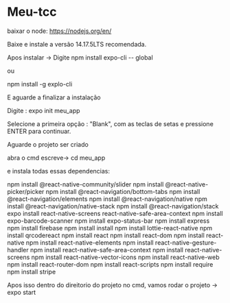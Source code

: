 # Meu-tcc


baixar o node: https://nodejs.org/en/

Baixe e instale a versão 14.17.5LTS  recomendada.

Apos instalar -> Digite npm install expo-cli -- global

ou

npm install -g explo-cli

E aguarde a finalizar a instalação

Digite :    expo init meu_app

Selecione a primeira opção : "Blank", com as teclas de setas e pressione ENTER para continuar.

Aguarde o projeto ser criado

abra o cmd escreve->  cd meu_app 

e instala todas essas dependencias: 

   npm install @react-native-community/slider 
   npm install @react-native-picker/picker 
   npm install  @react-navigation/bottom-tabs 
   npm install @react-navigation/elements 
   npm install @react-navigation/native 
   npm install @react-navigation/native-stack 
   npm install @react-navigation/stack 
   expo install react-native-screens react-native-safe-area-context
   npm install expo-barcode-scanner 
   npm install expo-status-bar 
   npm install express 
   npm install firebase 
   npm install install 
   npm install lottie-react-native 
   npm install  qrcodereact 
   npm install react 
   npm install  react-dom 
   npm install react-native 
   npm install react-native-elements 
   npm install react-native-gesture-handler 
   npm install react-native-safe-area-context 
   npm install react-native-screens 
   npm install react-native-vector-icons 
   npm install react-native-web 
   npm install react-router-dom 
   npm install react-scripts 
   npm install require 
   npm install stripe 
   
   
   Apos isso dentro do direitorio do projeto no cmd, vamos rodar o projeto -> expo start
   
   
   
